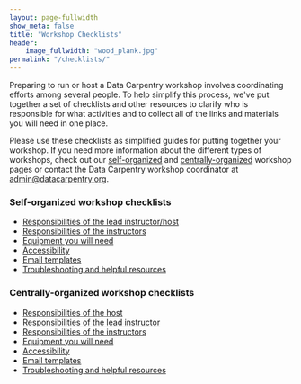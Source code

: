 ```yaml
---
layout: page-fullwidth
show_meta: false
title: "Workshop Checklists"
header:
    image_fullwidth: "wood_plank.jpg"
permalink: "/checklists/"
---
```


Preparing to run or host a Data Carpentry workshop involves coordinating efforts among several people. To help
simplify this process, we've put together a set of checklists and other resources to clarify who is responsible
for what activities and to collect all of the links and materials you will need in one place.  

Please use these
checklists as simplified guides for putting together your workshop. If you need more information about the
different types of workshops, check out our [self-organized](/self-organized-workshops/) and 
[centrally-organized](/workshops-host/) workshop pages or contact the Data Carpentry workshop coordinator 
at [admin@datacarpentry.org](mailto:admin@datacarpentry.org).  

### Self-organized workshop checklists
- [Responsibilities of the lead instructor/host](/self-org-lead/)  
- [Responsibilities of the instructors](/instructor-checklist/)  
- [Equipment you will need](/equipment-checklist/)  
- [Accessibility](/accessibility/)  
- [Email templates](/email-templates/)  
- [Troubleshooting and helpful resources](/troubleshooting/)  

### Centrally-organized workshop checklists  
- [Responsibilities of the host](/host-checklist/)  
- [Responsibilities of the lead instructor](/hosted-lead/)  
- [Responsibilities of the instructors](/instructor-checklist/)  
- [Equipment you will need](/equipment-checklist/)  
- [Accessibility](/accessibility/)  
- [Email templates](/email-templates/)  
- [Troubleshooting and helpful resources](/troubleshooting/)  